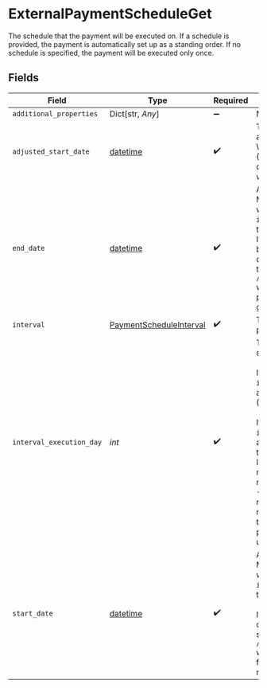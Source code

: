 # ExternalPaymentScheduleGet

The schedule that the payment will be executed on. If a schedule is provided, the payment is automatically set up as a standing order. If no schedule is specified, the payment will be executed only once.


## Fields

| Field                                                                                                                                                                                                                                                                                                                                                                                                                                                                                                                                                                                                                           | Type                                                                                                                                                                                                                                                                                                                                                                                                                                                                                                                                                                                                                            | Required                                                                                                                                                                                                                                                                                                                                                                                                                                                                                                                                                                                                                        | Description                                                                                                                                                                                                                                                                                                                                                                                                                                                                                                                                                                                                                     |
| ------------------------------------------------------------------------------------------------------------------------------------------------------------------------------------------------------------------------------------------------------------------------------------------------------------------------------------------------------------------------------------------------------------------------------------------------------------------------------------------------------------------------------------------------------------------------------------------------------------------------------- | ------------------------------------------------------------------------------------------------------------------------------------------------------------------------------------------------------------------------------------------------------------------------------------------------------------------------------------------------------------------------------------------------------------------------------------------------------------------------------------------------------------------------------------------------------------------------------------------------------------------------------- | ------------------------------------------------------------------------------------------------------------------------------------------------------------------------------------------------------------------------------------------------------------------------------------------------------------------------------------------------------------------------------------------------------------------------------------------------------------------------------------------------------------------------------------------------------------------------------------------------------------------------------- | ------------------------------------------------------------------------------------------------------------------------------------------------------------------------------------------------------------------------------------------------------------------------------------------------------------------------------------------------------------------------------------------------------------------------------------------------------------------------------------------------------------------------------------------------------------------------------------------------------------------------------- |
| `additional_properties`                                                                                                                                                                                                                                                                                                                                                                                                                                                                                                                                                                                                         | Dict[str, *Any*]                                                                                                                                                                                                                                                                                                                                                                                                                                                                                                                                                                                                                | :heavy_minus_sign:                                                                                                                                                                                                                                                                                                                                                                                                                                                                                                                                                                                                              | N/A                                                                                                                                                                                                                                                                                                                                                                                                                                                                                                                                                                                                                             |
| `adjusted_start_date`                                                                                                                                                                                                                                                                                                                                                                                                                                                                                                                                                                                                           | [datetime](https://docs.python.org/3/library/datetime.html#datetime-objects)                                                                                                                                                                                                                                                                                                                                                                                                                                                                                                                                                    | :heavy_check_mark:                                                                                                                                                                                                                                                                                                                                                                                                                                                                                                                                                                                                              | The start date sent to the bank after adjusting for holidays or weekends.  Will be provided in [ISO 8601](https://wikipedia.org/wiki/ISO_8601) format (YYYY-MM-DD). If the start date did not require adjustment, this field will be `null`.                                                                                                                                                                                                                                                                                                                                                                                    |
| `end_date`                                                                                                                                                                                                                                                                                                                                                                                                                                                                                                                                                                                                                      | [datetime](https://docs.python.org/3/library/datetime.html#datetime-objects)                                                                                                                                                                                                                                                                                                                                                                                                                                                                                                                                                    | :heavy_check_mark:                                                                                                                                                                                                                                                                                                                                                                                                                                                                                                                                                                                                              | A date in [ISO 8601](https://wikipedia.org/wiki/ISO_8601) format (YYYY-MM-DD). Standing order payments will end on the last `interval_execution_day` on or before the `end_date`.<br/>If the only `interval_execution_day` between the start date and the end date (inclusive) is also the same day that `/payment_initiation/payment/create` was called, the bank *may* make a payment on that day, but it is not guaranteed to do so.                                                                                                                                                                                         |
| `interval`                                                                                                                                                                                                                                                                                                                                                                                                                                                                                                                                                                                                                      | [PaymentScheduleInterval](../../models/shared/paymentscheduleinterval.md)                                                                                                                                                                                                                                                                                                                                                                                                                                                                                                                                                       | :heavy_check_mark:                                                                                                                                                                                                                                                                                                                                                                                                                                                                                                                                                                                                              | The frequency interval of the payment.                                                                                                                                                                                                                                                                                                                                                                                                                                                                                                                                                                                          |
| `interval_execution_day`                                                                                                                                                                                                                                                                                                                                                                                                                                                                                                                                                                                                        | *int*                                                                                                                                                                                                                                                                                                                                                                                                                                                                                                                                                                                                                           | :heavy_check_mark:                                                                                                                                                                                                                                                                                                                                                                                                                                                                                                                                                                                                              | The day of the interval on which to schedule the payment.<br/><br/>If the payment interval is weekly, `interval_execution_day` should be an integer from 1 (Monday) to 7 (Sunday).<br/><br/>If the payment interval is monthly, `interval_execution_day` should be an integer indicating which day of the month to make the payment on. Integers from 1 to 28 can be used to make a payment on that day of the month. Negative integers from -1 to -5 can be used to make a payment relative to the end of the month. To make a payment on the last day of the month, use -1; to make the payment on the second-to-last day, use -2, and so on. |
| `start_date`                                                                                                                                                                                                                                                                                                                                                                                                                                                                                                                                                                                                                    | [datetime](https://docs.python.org/3/library/datetime.html#datetime-objects)                                                                                                                                                                                                                                                                                                                                                                                                                                                                                                                                                    | :heavy_check_mark:                                                                                                                                                                                                                                                                                                                                                                                                                                                                                                                                                                                                              | A date in [ISO 8601](https://wikipedia.org/wiki/ISO_8601) format (YYYY-MM-DD). Standing order payments will begin on the first `interval_execution_day` on or after the `start_date`.<br/><br/>If the first `interval_execution_day` on or after the start date is also the same day that `/payment_initiation/payment/create` was called, the bank *may* make the first payment on that day, but it is not guaranteed to do so.                                                                                                                                                                                                |